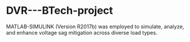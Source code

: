 # DVR---BTech-project
MATLAB-SIMULINK (Version R2017b) was employed to simulate, analyze, and enhance voltage sag mitigation across diverse load types.
